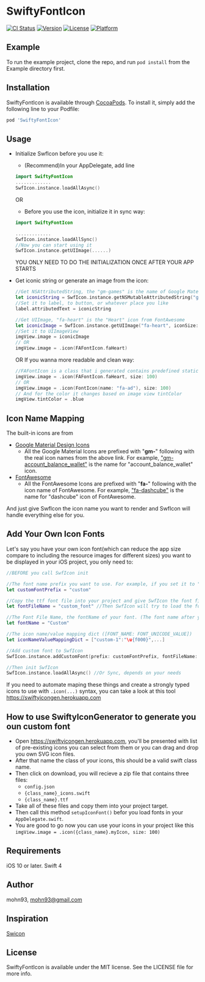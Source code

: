 # SwiftyFontIcon

[![CI Status](https://travis-ci.org/mohn93/SwiftyFontIcon.svg?branch=master)](https://travis-ci.org/mohn93/SwiftyFontIcon)
[![Version](https://img.shields.io/cocoapods/v/SwiftyFontIcon.svg?style=flat)](https://cocoapods.org/pods/SwiftyFontIcon)
[![License](https://img.shields.io/cocoapods/l/SwiftyFontIcon.svg?style=flat)](https://cocoapods.org/pods/SwiftyFontIcon)
[![Platform](https://img.shields.io/cocoapods/p/SwiftyFontIcon.svg?style=flat)](https://cocoapods.org/pods/SwiftyFontIcon)

## Example

To run the example project, clone the repo, and run `pod install` from the Example directory first.

## Installation

SwiftyFontIcon is available through [CocoaPods](https://cocoapods.org). To install
it, simply add the following line to your Podfile:

```ruby
pod 'SwiftyFontIcon'
```

## Usage

+ Initialize SwfIcon before you use it:

  - (Recommend)In your AppDelegate, add line
  ```swift
  import SwiftyFontIcon
  .............
  SwfIcon.instance.loadAllAsync()
  ```
  OR
  - Before you use the icon, initialize it in sync way:
  ```swift
  import SwiftyFontIcon

  .............
  SwfIcon.instance.loadAllSync()
  //Now you can start using it
  SwfIcon.instance.getUIImage(......)
  ```
  YOU ONLY NEED TO DO THE INITIALIZATION ONCE AFTER YOUR APP STARTS
  
+ Get iconic string or generate an image from the icon:

  ```swift
  //Get NSAttributedString, the "gm-games" is the name of Google Material Design's "games" icon
  let iconicString = SwfIcon.instance.getNSMutableAttributedString("gm-games", fontSize: 10)
  //Set it to label, to button, or whatever place you like
  label.attributedText = iconicString
  
  //Get UIImage, "fa-heart" is the "Heart" icon from FontAwesome
  let iconicImage = SwfIcon.instance.getUIImage("fa-heart", iconSize: 100, iconColour: UIColor.blueColor(), imageSize:   CGSizeMake(200, 200))
  //Set it to UIImageView
  imgView.image = iconicImage
  // OR
  imgView.image = .icon(FAFontIcon.faHeart)

  ```

    OR If you wanna more readable and clean way:

  ```swift
  //FAFontIcon is a class that i generated contains predefined static FontIcon Objects
  imgView.image = .icon(FAFontIcon.faHeart, size: 100)
  // OR
  imgView.image = .icon(FontIcon(name: "fa-ad"), size: 100)
  // And for the color it changes based on image view tintColor
  imgView.tintColor = .blue

  ```

## Icon Name Mapping

The built-in icons are from 
+ [Google Material Design Icons](https://www.google.com/design/icons/)
  - All the Google Material Icons are prefixed with "**gm-**" following with the real icon names from the above link. For example, ["gm-account_balance_wallet"](https://www.google.com/design/icons/#ic_account_balance_wallet) is the name for "account_balance_wallet" icon.
+ [FontAwesome](http://fortawesome.github.io/Font-Awesome/icons/)
  - All the FontAwesome Icons are prefixed with "**fa-**" following with the icon name of FontAwesome. For example, ["fa-dashcube"](http://fortawesome.github.io/Font-Awesome/icon/dashcube/) is the name for "dashcube" icon of FontAwesome.

And just give SwfIcon the icon name you want to render and SwfIcon will handle everything else for you.

## Add Your Own Icon Fonts
Let's say you have your own icon font(which can reduce the app size compare to including the resource images for different sizes) you want to be displayed in your iOS project, you only need to:
```swift
//BEFORE you call SwfIcon init

//The font name prefix you want to use. For example, if you set it to "custom" and SwfIcon see an icon name start with "custom-", then it will know it's a custom font.
let customFontPrefix = "custom"

//Copy the ttf font file into your project and give SwfIcon the font file name (WITHOUT the ".ttf" extension)
let fontFileName = "custom_font" //Then SwfIcon will try to load the font from "custom_font.ttf" file

//The Font File Name, the fontName of your font. (The font name after you install the ttf into your system)
let fontName = "Custom"

//The icon name/value mapping dict ([FONT_NAME: FONT_UNICODE_VALUE])
let iconNameValueMappingDict = ["custom-1":"\u{f000}",...]

//Add custom font to SwfIcon
SwfIcon.instance.addCustomFont(prefix: customFontPrefix, fontFileName: fontFileName, fontName: fontName, fontIconMap: iconNameValueMappingDict)

//Then init SwfIcon
SwfIcon.instance.loadAllAsync() //Or Sync, depends on your needs
```

If you need to automate maping these things and create a strongly typed icons to use with `.icon(...)` syntax, you can take a look at this tool https://swiftyicongen.herokuapp.com

## How to use SwiftyIconGenerator to generate you oun custom font
* Open https://swiftyicongen.herokuapp.com, you'll be presented with list of pre-existing icons you can select from them or you can drag and drop you own SVG icon files.
* After that name the class of your icons, this should be a valid swift class name.
* Then click on download, you will recieve a zip file that contains three files:
  * `config.json`
  * `{class_name}_icons.swift`
  * `{class_name}.ttf`
* Take all of these files and copy them into your project target.
* Then call this method `setupIconFont()` befor you load fonts in your `AppDelegate.swift`.
* You are good to go now you can use your icons in your project like this `imgView.image = .icon({class_name}.myIcon, size: 100)`

## Requirements
iOS 10 or later.
Swift 4 

## Author

mohn93, mohn93@gmail.com

## Inspiration

[Swicon](https://github.com/UglyTroLL/Swicon)

## License

SwiftyFontIcon is available under the MIT license. See the LICENSE file for more info.
